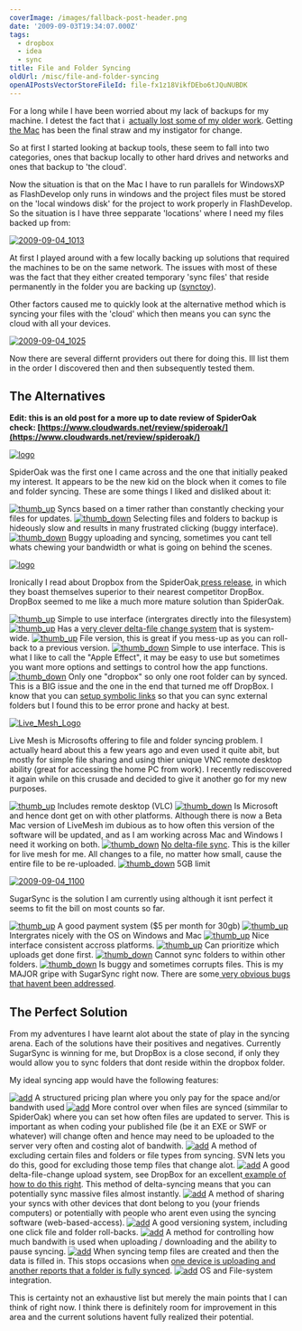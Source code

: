```yaml
---
coverImage: /images/fallback-post-header.png
date: '2009-09-03T19:34:07.000Z'
tags:
  - dropbox
  - idea
  - sync
title: File and Folder Syncing
oldUrl: /misc/file-and-folder-syncing
openAIPostsVectorStoreFileId: file-fx1z18VikfDEbo6tJQuNUBDK
---
```


For a long while I have been worried about my lack of backups for my machine. I detest the fact that i  [actually lost some of my older work](https://www.mikecann.co.uk/lieroxna/lieroxna-digging-up-the-past/). Getting[ the Mac](https://www.mikecann.co.uk/photos-personal/new-laptop-iphone-fun/) has been the final straw and my instigator for change.

<!-- more -->

So at first I started looking at backup tools, these seem to fall into two categories, ones that backup locally to other hard drives and networks and ones that backup to 'the cloud'.

Now the situation is that on the Mac I have to run parallels for WindowsXP as FlashDevelop only runs in windows and the project files must be stored on the 'local windows disk' for the project to work properly in FlashDevelop. So the situation is I have three sepparate 'locations' where I need my files backed up from:

[![2009-09-04_1013](/wp-content/uploads/2009/09/2009-09-04_10131.png "2009-09-04_1013")](/wp-content/uploads/2009/09/2009-09-04_10131.png)

At first I played around with a few locally backing up solutions that required the machines to be on the same network. The issues with most of these was the fact that they either created temporary 'sync files' that reside permanently in the folder you are backing up ([synctoy](https://www.microsoft.com/downloads/details.aspx?familyid=E0FC1154-C975-4814-9649-CCE41AF06EB7)).

Other factors caused me to quickly look at the alternative method which is syncing your files with the 'cloud' which then means you can sync the cloud with all your devices.

[![2009-09-04_1025](/wp-content/uploads/2009/09/2009-09-04_1025.png "2009-09-04_1025")](/wp-content/uploads/2009/09/2009-09-04_1025.png)

Now there are several differnt providers out there for doing this. Ill list them in the order I discovered then and then subsequently tested them.

## The Alternatives

**Edit: this is an old post for a more up to date review of SpiderOak check: [https://www.cloudwards.net/review/spideroak/](https://www.cloudwards.net/review/spideroak/)**

[![logo](/wp-content/uploads/2009/09/logo.gif "logo")](https://spideroak.com/)

SpiderOak was the first one I came across and the one that initially peaked my interest. It appears to be the new kid on the block when it comes to file and folder syncing. These are some things I liked and disliked about it:

[![thumb_up](../wp-content/uploads/2009/09/thumb_up.png "thumb_up")](../wp-content/uploads/2009/09/thumb_up.png) Syncs based on a timer rather than constantly checking your files for updates.
[![thumb_down](../wp-content/uploads/2009/09/thumb_down.png "thumb_down")](../wp-content/uploads/2009/09/thumb_down.png) Selecting files and folders to backup is hideously slow and results in many frustrated clicking (buggy interface).
[![thumb_down](../wp-content/uploads/2009/09/thumb_down.png "thumb_down")](../wp-content/uploads/2009/09/thumb_down.png) Buggy uploading and syncing, sometimes you cant tell whats chewing your bandwidth or what is going on behind the scenes.

[![logo](/wp-content/uploads/2009/09/logo.png "logo")](https://www.getdropbox.com/home#/)

Ironically I read about Dropbox from the SpiderOak[ press release](https://spideroak.com/press), in which they boast themselves superior to their nearest competitor DropBox. DropBox seemed to me like a much more mature solution than SpiderOak.

[![thumb_up](../wp-content/uploads/2009/09/thumb_up.png "thumb_up")](../wp-content/uploads/2009/09/thumb_up.png) Simple to use interface (intergrates directly into the filesystem)
[![thumb_up](../wp-content/uploads/2009/09/thumb_up.png "thumb_up")](../wp-content/uploads/2009/09/thumb_up.png) Has a [very clever delta-file change system](https://serverfault.com/questions/52861/how-does-dropbox-version-upload-large-files) that is system-wide.
[![thumb_up](../wp-content/uploads/2009/09/thumb_up.png "thumb_up")](../wp-content/uploads/2009/09/thumb_up.png) File version, this is great if you mess-up as you can roll-back to a previous version.
[![thumb_down](../wp-content/uploads/2009/09/thumb_down.png "thumb_down")](../wp-content/uploads/2009/09/thumb_down.png) Simple to use interface. This is what I like to call the "Apple Effect", it may be easy to use but sometimes you want more options and settings to control how the app functions.
[![thumb_down](../wp-content/uploads/2009/09/thumb_down.png "thumb_down")](../wp-content/uploads/2009/09/thumb_down.png) Only one "dropbox" so only one root folder can by synced. This is a BIG issue and the one in the end that turned me off DropBox. I know that you can [setup symbolic links](https://wiki.getdropbox.com/TipsAndTricks/SyncOtherFolders) so that you can sync external folders but I found this to be error prone and hacky at best.

[![Live_Mesh_Logo](https://www.mikecann.co.uk/wp-content/uploads/2009/09/Live_Mesh_Logo-300x84.jpg "Live_Mesh_Logo")](https://www.mesh.com)

Live Mesh is Microsofts offering to file and folder syncing problem. I actually heard about this a few years ago and even used it quite abit, but mostly for simple file sharing and using thier unique VNC remote desktop ability (great for accessing the home PC from work). I recently rediscovered it again while on this crusade and decided to give it another go for my new purposes.

[![thumb_up](../wp-content/uploads/2009/09/thumb_up.png "thumb_up")](../wp-content/uploads/2009/09/thumb_up.png) Includes remote desktop (VLC)
[![thumb_down](../wp-content/uploads/2009/09/thumb_down.png "thumb_down")](../wp-content/uploads/2009/09/thumb_down.png) Is Microsoft and hence dont get on with other platforms. Although there is now a Beta Mac version of LiveMesh im dubious as to how often this version of the software will be updated, and as I am working across Mac and Windows I need it working on both.
[![thumb_down](../wp-content/uploads/2009/09/thumb_down.png "thumb_down")](../wp-content/uploads/2009/09/thumb_down.png) [No delta-file sync](https://social.microsoft.com/Forums/en-US/LiveMesh/thread/e82757b7-8429-4234-9877-c4e598586e82). This is the killer for live mesh for me. All changes to a file, no matter how small, cause the entire file to be re-uploaded.
[![thumb_down](../wp-content/uploads/2009/09/thumb_down.png "thumb_down")](../wp-content/uploads/2009/09/thumb_down.png) 5GB limit

[![2009-09-04_1100](/wp-content/uploads/2009/09/2009-09-04_1100.png "2009-09-04_1100")](/wp-content/uploads/2009/09/2009-09-04_1100.png)

SugarSync is the solution I am currently using although it isnt perfect it seems to fit the bill on most counts so far.

[![thumb_up](../wp-content/uploads/2009/09/thumb_up.png "thumb_up")](../wp-content/uploads/2009/09/thumb_up.png) A good payment system (\$5 per month for 30gb)
[![thumb_up](../wp-content/uploads/2009/09/thumb_up.png "thumb_up")](../wp-content/uploads/2009/09/thumb_up.png) Intergrates nicely with the OS on Windows and Mac
[![thumb_up](../wp-content/uploads/2009/09/thumb_up.png "thumb_up")](../wp-content/uploads/2009/09/thumb_up.png) Nice interface consistent accross platforms.
[![thumb_up](../wp-content/uploads/2009/09/thumb_up.png "thumb_up")](../wp-content/uploads/2009/09/thumb_up.png) Can prioritize which uploads get done first.
[![thumb_down](../wp-content/uploads/2009/09/thumb_down.png "thumb_down")](../wp-content/uploads/2009/09/thumb_down.png) Cannot sync folders to within other folders.
[![thumb_down](../wp-content/uploads/2009/09/thumb_down.png "thumb_down")](../wp-content/uploads/2009/09/thumb_down.png) Is buggy and sometimes corrupts files. This is my MAJOR gripe with SugarSync right now. There are some[ very obvious bugs that havent been addressed](https://getsatisfaction.com/sharpcast/topics/files_keep_renaming_to_all_caps).

## The Perfect Solution

From my adventures I have learnt alot about the state of play in the syncing arena. Each of the solutions have their positives and negatives. Currently SugarSync is winning for me, but DropBox is a close second, if only they would allow you to sync folders that dont reside within the dropbox folder.

My ideal syncing app would have the following features:

[![add](/wp-content/uploads/2009/09/add.png "add")](/wp-content/uploads/2009/09/add.png) A structured pricing plan where you only pay for the space and/or bandwith used
[![add](../wp-content/uploads/2009/09/add.png "add")](../wp-content/uploads/2009/09/add.png) More control over when files are synced (simmilar to SpiderOak) where you can set how often files are updated to server. This is important as when coding your published file (be it an EXE or SWF or whatever) will change often and hence may need to be uploaded to the server very often and costing alot of bandwith.
[![add](../wp-content/uploads/2009/09/add.png "add")](../wp-content/uploads/2009/09/add.png) A method of excluding certain files and folders or file types from syncing. SVN lets you do this, good for excluding those temp files that change alot.
[![add](../wp-content/uploads/2009/09/add.png "add")](../wp-content/uploads/2009/09/add.png) A good delta-file-change upload system, see DropBox for an excellent[ example of how to do this right](https://serverfault.com/questions/52861/how-does-dropbox-version-upload-large-files). This method of delta-syncing means that you can potentially sync massive files almost instantly.
[![add](../wp-content/uploads/2009/09/add.png "add")](../wp-content/uploads/2009/09/add.png) A method of sharing your syncs with other devices that dont belong to you (your friends computers) or potentially with people who arent even using the syncing software (web-based-access).
[![add](../wp-content/uploads/2009/09/add.png "add")](../wp-content/uploads/2009/09/add.png) A good versioning system, including one click file and folder roll-backs.
[![add](../wp-content/uploads/2009/09/add.png "add")](../wp-content/uploads/2009/09/add.png) A method for controlling how much bandwith is used when uploading / downloading and the ability to pause syncing.
[![add](../wp-content/uploads/2009/09/add.png "add")](../wp-content/uploads/2009/09/add.png) When syncing temp files are created and then the data is filled in. This stops occasions when [one device is uploading and another reports that a folder is fully synced](https://rathercurious.net/archives/109).
[![add](../wp-content/uploads/2009/09/add.png "add")](../wp-content/uploads/2009/09/add.png) OS and File-system integration.

This is certainty not an exhaustive list but merely the main points that I can think of right now. I think there is definitely room for improvement in this area and the current solutions havent fully realized their potential.
